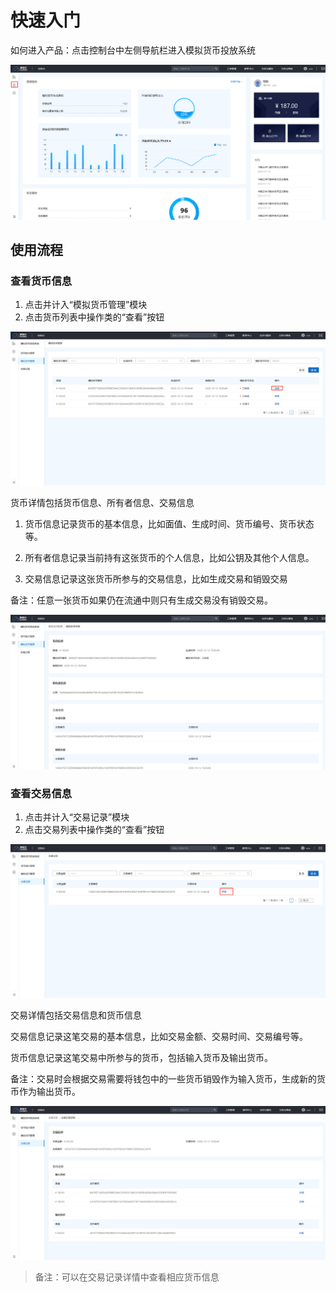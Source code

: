 # 快速入门

如何进入产品：点击控制台中左侧导航栏进入模拟货币投放系统

![img](assets/企业微信截图_16031654643643.png)



## 使用流程

### 查看货币信息

1. 点击并计入“模拟货币管理”模块
2. 点击货币列表中操作类的“查看”按钮

![img](assets/企业微信截图_1603165592105.png)

货币详情包括货币信息、所有者信息、交易信息

1. 货币信息记录货币的基本信息，比如面值、生成时间、货币编号、货币状态等。

2. 所有者信息记录当前持有这张货币的个人信息，比如公钥及其他个人信息。

3. 交易信息记录这张货币所参与的交易信息，比如生成交易和销毁交易

备注：任意一张货币如果仍在流通中则只有生成交易没有销毁交易。

![img](assets/企业微信截图_16031656118510.png)



### 查看交易信息

1. 点击并计入“交易记录”模块
2. 点击交易列表中操作类的“查看”按钮

![img](assets/企业微信截图_16031657259762.png)

交易详情包括交易信息和货币信息

交易信息记录这笔交易的基本信息，比如交易金额、交易时间、交易编号等。

货币信息记录这笔交易中所参与的货币，包括输入货币及输出货币。

备注：交易时会根据交易需要将钱包中的一些货币销毁作为输入货币，生成新的货币作为输出货币。

![img](assets/企业微信截图_16031657734805.png)

> 备注：可以在交易记录详情中查看相应货币信息